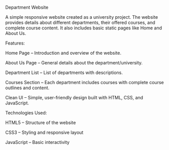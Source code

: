 Department Website

A simple responsive website created as a university project. The website provides details about different departments, their offered courses, and complete course content. It also includes basic static pages like Home and About Us.

 Features:

Home Page – Introduction and overview of the website.

About Us Page – General details about the department/university.

Department List – List of departments with descriptions.

Courses Section – Each department includes courses with complete course outlines and content.

Clean UI – Simple, user-friendly design built with HTML, CSS, and JavaScript.

 Technologies Used:

HTML5 – Structure of the website

CSS3 – Styling and responsive layout

JavaScript – Basic interactivity